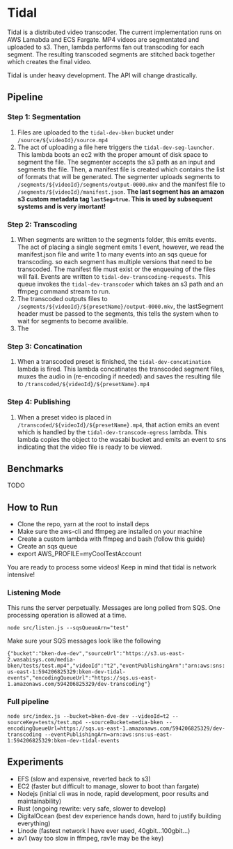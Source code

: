 # Tidal

Tidal is a distributed video transcoder. The current implementation runs on AWS Lamabda and ECS Fargate. MP4 videos are segmentated and uploaded to s3. Then, lambda performs fan out transcoding for each segment. The resulting transcoded segments are stitched back together which creates the final video.

Tidal is under heavy development. The API will change drastically.

## Pipeline

### Step 1: Segmentation

1. Files are uploaded to the `tidal-dev-bken` bucket under `/source/${videoId}/source.mp4`
2. The act of uploading a file here triggers the `tidal-dev-seg-launcher`. This lambda boots an ec2 with the proper amount of disk space to segment the file. The segmenter accepts the s3 path as an input and segments the file. Then, a manifest file is created which contains the list of formats that will be generated. The segmenter uploads segments to `/segments/${videoId}/segments/output-0000.mkv` and the manifest file to `/segments/${videoId}/manifest.json`. **The last segment has an amazon s3 custom metadata tag `lastSeg=true`. This is used by subsequent systems and is very imortant!**

### Step 2: Transcoding

1. When segments are written to the segments folder, this emits events. The act of placing a single segment emits 1 event, however, we read the manifest.json file and write 1 to many events into an sqs queue for transcoding. so each segment has multiple versions that need to be transcoded. The manifest file must exist or the enqueuing of the files will fail. Events are written to `tidal-dev-transcoding-requests`. This queue invokes the `tidal-dev-transcoder` which takes an s3 path and an ffmpeg command stream to run.
2. The transcoded outputs files to `/segments/${videoId}/${presetName}/output-0000.mkv`, the lastSegment header must be passed to the segments, this tells the system when to wait for segments to become availible.
3. The

### Step 3: Concatination

1. When a transcoded preset is finished, the `tidal-dev-concatination` lambda is fired. This lambda concatinates the transcoded segment files, muxes the audio in (re-encoding if needed) and saves the resulting file to `/transcoded/${videoId}/${presetName}.mp4`

### Step 4: Publishing

1. When a preset video is placed in `/transcoded/${videoId}/${presetName}.mp4`, that action emits an event which is handled by the `tidal-dev-transcode-egress` lambda. This lambda copies the object to the wasabi bucket and emits an event to sns indicating that the video file is ready to be viewed.

## Benchmarks

TODO

## How to Run

- Clone the repo, yarn at the root to install deps
- Make sure the aws-cli and ffmpeg are installed on your machine
- Create a custom lambda with ffmpeg and bash (follow this guide)
- Create an sqs queue
- export AWS_PROFILE=myCoolTestAccount

You are ready to process some videos! Keep in mind that tidal is network intensive!

### Listening Mode

This runs the server perpetually. Messages are long polled from SQS. One processing operation is allowed at a time.

`node src/listen.js --sqsQueueArn="test"`

Make sure your SQS messages look like the following

`{"bucket":"bken-dve-dev","sourceUrl":"https://s3.us-east-2.wasabisys.com/media-bken/tests/test.mp4","videoId":"t2","eventPublishingArn":"arn:aws:sns:us-east-1:594206825329:bken-dev-tidal-events","encodingQueueUrl":"https://sqs.us-east-1.amazonaws.com/594206825329/dev-transcoding"}`

### Full pipeline

`node src/index.js --bucket=bken-dve-dev --videoId=t2 --sourceKey=tests/test.mp4 --sourceBucket=media-bken --encodingQueueUrl=https://sqs.us-east-1.amazonaws.com/594206825329/dev-transcoding --eventPublishingArn=arn:aws:sns:us-east-1:594206825329:bken-dev-tidal-events`

## Experiments

- EFS (slow and expensive, reverted back to s3)
- EC2 (faster but difficult to manage, slower to boot than fargate)
- Nodejs (initial cli was in node, rapid development, poor results and maintainability)
- Rust (ongoing rewrite: very safe, slower to develop)
- DigitalOcean (best dev experience hands down, hard to justify building everything)
- Linode (fastest network I have ever used, 40gbit...100gbit...)
- av1 (way too slow in ffmpeg, rav1e may be the key)
